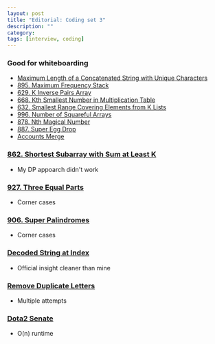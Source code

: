 ```yaml
---
layout: post
title: "Editorial: Coding set 3" 
description: ""
category: 
tags: [interview, coding]
---
```


### Good for whiteboarding
* [Maximum Length of a Concatenated String with Unique Characters](https://leetcode.com/submissions/detail/406357960/)
* [895. Maximum Frequency Stack](https://leetcode.com/submissions/detail/341963448/)
* [629. K Inverse Pairs Array](https://leetcode.com/submissions/detail/341908617/)
* [668. Kth Smallest Number in Multiplication Table](https://leetcode.com/submissions/detail/341999024/)
* [632. Smallest Range Covering Elements from K Lists](https://leetcode.com/submissions/detail/342275115/)
* [996. Number of Squareful Arrays](https://leetcode.com/submissions/detail/342627555/)
* [878. Nth Magical Number](https://leetcode.com/submissions/detail/344448860/)
* [887. Super Egg Drop](https://leetcode.com/submissions/detail/341243104/)
* [Accounts Merge](https://leetcode.com/submissions/detail/407058861/)

### [862. Shortest Subarray with Sum at Least K](https://leetcode.com/submissions/detail/342234445/)
* My DP appoarch didn't work

### [927. Three Equal Parts](https://leetcode.com/submissions/detail/344236760/)
* Corner cases

### [906. Super Palindromes](https://leetcode.com/submissions/detail/344325721/)
* Corner cases

### [Decoded String at Index](https://leetcode.com/submissions/detail/397841791/)
* Official insight cleaner than mine

### [Remove Duplicate Letters](https://leetcode.com/submissions/detail/401547022/)
* Multiple attempts

### [Dota2 Senate](https://leetcode.com/submissions/detail/407009937/)
* O(n) runtime
